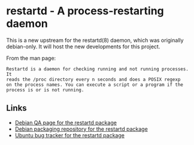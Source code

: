 restartd - A process-restarting daemon
======================================

This is a new upstream for the restartd(8) daemon, which was originally
debian-only. It will host the new developments for this project.

From the man page:

    Restartd is a daemon for checking running and not running processes. It
    reads the /proc directory every n seconds and does a POSIX regexp
    on the process names. You can execute a script or a program if the
    process is or is not running.


Links
-----
* [Debian QA page for the restartd package](http://packages.qa.debian.org/r/restartd.html)
* [Debian packaging repository for the restartd package](https://github.com/ajraymond/restartd-debian)
* [Ubuntu bug tracker for the restartd package](https://launchpad.net/ubuntu/+source/restartd/+bugs)
